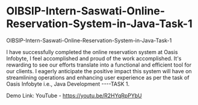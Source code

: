 # OIBSIP-Intern-Saswati-Online-Reservation-System-in-Java-Task-1
OIBSIP-Intern-Saswati-Online-Reservation-System-in-Java-Task-1

I have successfully completed the online reservation system at Oasis Infobyte, I feel accomplished and proud of the work accomplished. It's rewarding to see our efforts translate into a functional and efficient tool for our clients. I eagerly anticipate the positive impact this system will have on streamlining operations and enhancing user experience as per the task of Oasis Infobyte i.e., Java Development ----TASK 1.

Demo Link: YouTube - https://youtu.be/R2HYqRpPYbU
